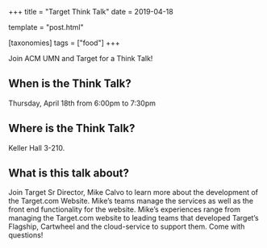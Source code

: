 +++
title = "Target Think Talk"
date = 2019-04-18

template = "post.html"

[taxonomies]
tags = ["food"]
+++

Join ACM UMN and Target for a Think Talk!

<!-- more -->

## When is the Think Talk?
Thursday, April 18th from 6:00pm to 7:30pm

## Where is the Think Talk?
Keller Hall 3-210.

## What is this talk about?
  
Join Target Sr Director, Mike Calvo to learn more about the development of the Target.com Website. Mike’s teams manage the services as well as the front end functionality for the website. Mike’s experiences range from managing the Target.com website to leading teams that developed Target’s Flagship, Cartwheel and the cloud-service to support them. Come with questions!

 
